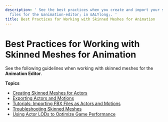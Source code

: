 ```yaml
---
description: ' See the best practices when you create and import your skinned mesh
  files for the &animation-editor; in &ALYlong;. '
title: Best Practices for Working with Skinned Meshes for Animation
---
```

# Best Practices for Working with Skinned Meshes for Animation<a name="best-practices-for-working-with-meshes-for-animations"></a>

See the following guidelines when working with skinned meshes for the **Animation Editor**\.

**Topics**
+ [Creating Skinned Meshes for Actors](/docs/userguide/fbx/import/create-skinned-meshes-best-practices.md)
+ [Exporting Actors and Motions](/docs/userguide/fbx/import/export-actors-motons.md)
+ [Tutorials: Importing FBX Files as Actors and Motions](importing-fbx-files-as-actors-motions.md)
+ [Troubleshooting Skinned Meshes](/docs/userguide/fbx/import/export-skinned-meshes-troubleshooting.md)
+ [Using Actor LODs to Optimize Game Performance](using-actor-LODs-optimize-game-performance.md)